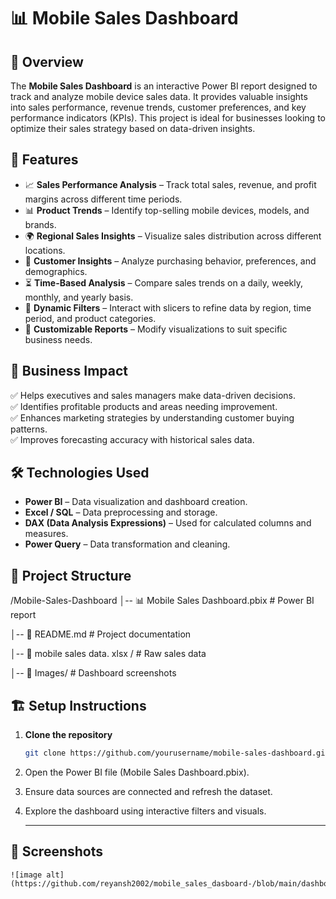 # 📊 Mobile Sales Dashboard  

## 📝 Overview  
The **Mobile Sales Dashboard** is an interactive Power BI report designed to track and analyze mobile device sales data. It provides valuable insights into sales performance, revenue trends, customer preferences, and key performance indicators (KPIs). This project is ideal for businesses looking to optimize their sales strategy based on data-driven insights.  

## 🚀 Features  
- 📈 **Sales Performance Analysis** – Track total sales, revenue, and profit margins across different time periods.  
- 📊 **Product Trends** – Identify top-selling mobile devices, models, and brands.  
- 🌍 **Regional Sales Insights** – Visualize sales distribution across different locations.  
- 🛒 **Customer Insights** – Analyze purchasing behavior, preferences, and demographics.  
- ⏳ **Time-Based Analysis** – Compare sales trends on a daily, weekly, monthly, and yearly basis.  
- 🔄 **Dynamic Filters** – Interact with slicers to refine data by region, time period, and product categories.  
- 📌 **Customizable Reports** – Modify visualizations to suit specific business needs.  

## 🎯 Business Impact  
✅ Helps executives and sales managers make data-driven decisions.  
✅ Identifies profitable products and areas needing improvement.  
✅ Enhances marketing strategies by understanding customer buying patterns.  
✅ Improves forecasting accuracy with historical sales data.  

## 🛠️ Technologies Used  
- **Power BI** – Data visualization and dashboard creation.  
- **Excel / SQL** – Data preprocessing and storage.  
- **DAX (Data Analysis Expressions)** – Used for calculated columns and measures.  
- **Power Query** – Data transformation and cleaning.  

## 📂 Project Structure  
/Mobile-Sales-Dashboard │-- 📊 Mobile Sales Dashboard.pbix # Power BI report

│-- 📄 README.md # Project documentation

│-- 📁 mobile sales data. xlsx / # Raw sales data 

│-- 📁 Images/ # Dashboard screenshots


## 🏗️ Setup Instructions  
1. **Clone the repository**  
   ```sh
   git clone https://github.com/yourusername/mobile-sales-dashboard.git

2. Open the Power BI file (Mobile Sales Dashboard.pbix).

3. Ensure data sources are connected and refresh the dataset.

4. Explore the dashboard using interactive filters and visuals.

   ---
 ##  📸 Screenshots

    ![image alt](https://github.com/reyansh2002/mobile_sales_dasboard-/blob/main/dashboard.png)
